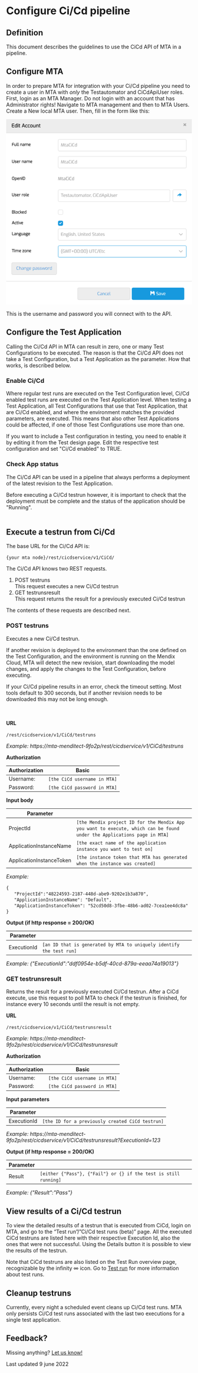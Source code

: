 # Configure Ci/Cd pipeline

## Definition

This document describes the guidelines to use the CiCd API of MTA in a pipeline.

## Configure MTA
In order to prepare MTA for integration with your Ci/Cd pipeline you need to create a user in MTA with *only* the Testautomator and CiCdApiUser roles. First, login as an MTA Manager. Do not login with an account that has Administrator rights!
Navigate to MTA management and then to MTA Users. Create a New local MTA user.
Then, fill in the form like this:

![Create Ci Cd user](images/cicd-create-account.png)

This is the username and password you will connect with to the API. 

## Configure the Test Application

Calling the Ci/Cd API in MTA can result in zero, one or many Test Configurations to be executed. The reason is that the Ci/Cd API does not take a Test Configuration, but a Test Application as the parameter. How that works, is described below.

### Enable Ci/Cd
Where regular test runs are executed on the Test Configuration level, Ci/Cd enabled test runs are executed on the Test Application level. When testing a Test Application, all Test Configurations that use that Test Application, that are Ci/Cd enabled, and where the environment matches the provided parameters, are executed. This means that also other Test Applications could be affected, if one of those Test Configurations use more than one.

If you want to include a Test configuration in testing, you need to enable it by editing it from the Test design page. 
Edit the respective test configuration and set "Ci/Cd enabled" to TRUE.

### Check App status
The Ci/Cd API can be used in a pipeline that always performs a deployment of the latest revision to the Test Application. 

<i class="fa fa-exclamation-triangle"></i> Before executing a Ci/Cd testrun however, it is important to check that the deployment must be complete and the status of the application should be "Running". 
<br/><br/>

## Execute a testrun from Ci/Cd

The base URL for the Ci/Cd API is:
```
{your mta node}/rest/cicdservice/v1/CiCd/
```

The Ci/Cd API knows two REST requests. 
1. POST testruns <br/> This request executes a new Ci/Cd testrun
2. GET testrunsresult <br/> This request returns the result for a previously executed Ci/Cd testrun

The contents of these requests are described next.

### POST testruns
Executes a new Ci/Cd testrun. 

If another revision is deployed to the environment than the one defined on the Test Configuration, and the environment is running on the Mendix Cloud, MTA will detect the new revision, start downloading the model changes, and apply the changes to the Test Configuration, before executing.

<i class="fa fa-exclamation-triangle"></i> If your Ci/Cd pipeline results in an error, check the timeout setting. Most tools default to 300 seconds, but if another revision needs to be downloaded this may not be long enough.
<br/><br/><br/>


**URL**

`/rest/cicdservice/v1/CiCd/testruns`

*Example: https://mta-menditect-9fo2p/rest/cicdservice/v1/CiCd/testruns*

**Authorization**

| Authorization | Basic                        |
| ------------- | ---------------------------- |
| Username:     | `[the CiCd username in MTA]` |
| Password:     | `[the CiCd password in MTA]` |

**Input body**

| Parameter                |                                                                                                                         |
| ------------------------ | ----------------------------------------------------------------------------------------------------------------------- |
| ProjectId                | `[the Mendix project ID for the Mendix App you want to execute, which can be found under the Applications page in MTA]` |
| ApplicationInstanceName  | `[the exact name of the application instance you want to test on]`                                                      |
| ApplicationInstanceToken | `[the instance token that MTA has generated when the instance was created]`                                             |

*Example:* 

```
{
   "ProjectId":"48224593-2187-448d-abe9-9202e1b3a870",
   "ApplicationInstanceName": "Default",
   "ApplicationInstanceToken": "52cd50d8-3fbe-48b6-ad02-7cea1ee4dc8a"
}
```

**Output (if http response = 200/OK)**

| Parameter   |                                                                      |
| ----------- | -------------------------------------------------------------------- |
| ExecutionId | `[an ID that is generated by MTA to uniquely identify the test run]` |

*Example: {"ExecutionId":"ddf0954e-b5df-40cd-879a-eeaa74a19013"}*


### GET testrunsresult

Returns the result for a previously executed Ci/Cd testrun. After a CiCd execute, use this request to poll MTA to check if the testrun is finished, for instance every 10 seconds until the result is not empty. 

**URL**

`/rest/cicdservice/v1/CiCd/testrunsresult`

*Example: https://mta-menditect-9fo2p/rest/cicdservice/v1/CiCd/testrunsresult*

**Authorization**

| Authorization | Basic                        |
| ------------- | ---------------------------- |
| Username:     | `[the CiCd username in MTA]` |
| Password:     | `[the CiCd password in MTA]` |

**Input parameters**

| Parameter   |                                                  |
| ----------- | ------------------------------------------------ |
| ExecutionId | `[the ID for a previously created CiCd testrun]` |

*Example: https://mta-menditect-9fo2p/rest/cicdservice/v1/CiCd/testrunsresult?ExecutionId=123*

**Output (if http response = 200/OK)**

| Parameter |                                                                  |
| --------- | ---------------------------------------------------------------- |
| Result    | `[either {"Pass"}, {"Fail"} or {} if the test is still running]` |

*Example: {"Result":"Pass"}*

## View results of a Ci/Cd testrun 
To view the detailed results of a testrun that is executed from CiCd, login on MTA, and go to the “Test run”/”Ci/Cd test runs (beta)” page. All the executed CiCd testruns are listed here with their respective Execution Id, also the ones that were not successful. 
Using the Details button it is possible to view the results of the testrun.

Note that CiCd testruns are also listed on the Test Run overview page, recognizable by the infinity ∞ icon. 
Go to [Test run](../../test-run) for more information about test runs.

## Cleanup testruns
Currently, every night a scheduled event cleans up Ci/Cd test runs. MTA only persists Ci/Cd test runs associated with the last two executions for a single test application. 

## Feedback?
Missing anything? [Let us know!](mailto:support@menditect.com)

Last updated 9 june 2022